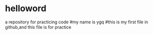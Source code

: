 # helloword
a repository for practicing code
#my name is ygq
#this is my first file in github,and this file is for practice
